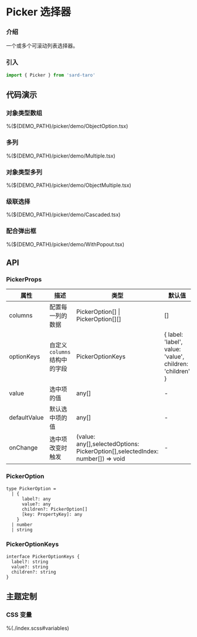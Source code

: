 # Picker 选择器

### 介绍

一个或多个可滚动列表选择器。

### 引入

```js
import { Picker } from 'sard-taro'
```

## 代码演示

### 对象类型数组

%(${DEMO_PATH}/picker/demo/ObjectOption.tsx)

### 多列

%(${DEMO_PATH}/picker/demo/Multiple.tsx)

### 对象类型多列

%(${DEMO_PATH}/picker/demo/ObjectMultiple.tsx)

### 级联选择

%(${DEMO_PATH}/picker/demo/Cascaded.tsx)

### 配合弹出框

%(${DEMO_PATH}/picker/demo/WithPopout.tsx)

## API

### PickerProps

| 属性         | 描述                          | 类型                                                                           | 默认值                                                   |
| ------------ | ----------------------------- | ------------------------------------------------------------------------------ | -------------------------------------------------------- |
| columns      | 配置每一列的数据              | PickerOption[] \| PickerOption[][]                                             | []                                                       |
| optionKeys   | 自定义 `columns` 结构中的字段 | PickerOptionKeys                                                               | { label: 'label', value: 'value', children: 'children' } |
| value        | 选中项的值                    | any[]                                                                          | -                                                        |
| defaultValue | 默认选中项的值                | any[]                                                                          | -                                                        |
| onChange     | 选中项改变时触发              | (value: any[],selectedOptions: PickerOption[],selectedIndex: number[]) => void | -                                                        |

### PickerOption

```tsx
type PickerOption =
  | {
      label?: any
      value?: any
      children?: PickerOption[]
      [key: PropertyKey]: any
    }
  | number
  | string
```

### PickerOptionKeys

```tsx
interface PickerOptionKeys {
  label?: string
  value?: string
  children?: string
}
```

## 主题定制

### CSS 变量

%(./index.scss#variables)
